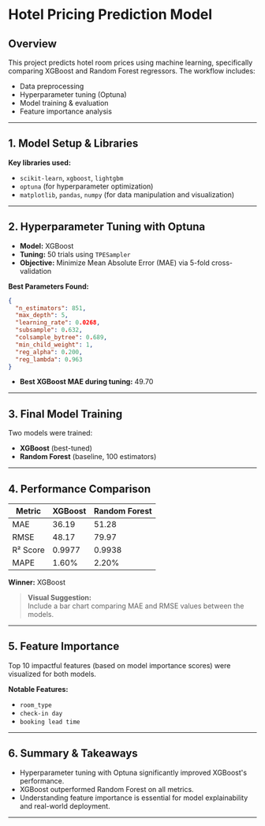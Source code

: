 # Hotel Pricing Prediction Model

## Overview

This project predicts hotel room prices using machine learning, specifically comparing XGBoost and Random Forest regressors. The workflow includes:

- Data preprocessing
- Hyperparameter tuning (Optuna)
- Model training & evaluation
- Feature importance analysis

---

## 1. Model Setup & Libraries

**Key libraries used:**

- `scikit-learn`, `xgboost`, `lightgbm`
- `optuna` (for hyperparameter optimization)
- `matplotlib`, `pandas`, `numpy` (for data manipulation and visualization)

---

## 2. Hyperparameter Tuning with Optuna

- **Model:** XGBoost
- **Tuning:** 50 trials using `TPESampler`
- **Objective:** Minimize Mean Absolute Error (MAE) via 5-fold cross-validation

**Best Parameters Found:**
```json
{
  "n_estimators": 851,
  "max_depth": 5,
  "learning_rate": 0.0268,
  "subsample": 0.632,
  "colsample_bytree": 0.689,
  "min_child_weight": 1,
  "reg_alpha": 0.200,
  "reg_lambda": 0.963
}
```
- **Best XGBoost MAE during tuning:** 49.70

---

## 3. Final Model Training

Two models were trained:

- **XGBoost** (best-tuned)
- **Random Forest** (baseline, 100 estimators)

---

## 4. Performance Comparison

| Metric   | XGBoost | Random Forest |
|----------|---------|--------------|
| MAE      | 36.19   | 51.28        |
| RMSE     | 48.17   | 79.97        |
| R² Score | 0.9977  | 0.9938       |
| MAPE     | 1.60%   | 2.20%        |

**Winner:** XGBoost

> **Visual Suggestion:**  
> Include a bar chart comparing MAE and RMSE values between the models.

---

## 5. Feature Importance

Top 10 impactful features (based on model importance scores) were visualized for both models.

**Notable Features:**

- `room_type`
- `check-in day`
- `booking lead time`

---

## 6. Summary & Takeaways

- Hyperparameter tuning with Optuna significantly improved XGBoost's performance.
- XGBoost outperformed Random Forest on all metrics.
- Understanding feature importance is essential for model explainability and real-world deployment.

---